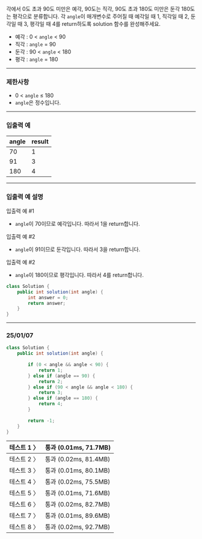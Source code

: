 각에서 0도 초과 90도 미만은 예각, 90도는 직각, 90도 초과 180도 미만은 둔각 180도는 평각으로 분류합니다. 각 `angle`이 매개변수로 주어질 때 예각일 때 1, 직각일 때 2, 둔각일 때 3, 평각일 때 4를 return하도록 solution 함수를 완성해주세요.

- 예각 : 0 < `angle` < 90
- 직각 : `angle` = 90
- 둔각 : 90 < `angle` < 180
- 평각 : `angle` = 180

---

### 제한사항

- 0 < `angle` ≤ 180
- `angle`은 정수입니다.

---

### 입출력 예

| angle | result |
| --- | --- |
| 70 | 1 |
| 91 | 3 |
| 180 | 4 |

---

### 입출력 예 설명

입출력 예 #1

- `angle`이 70이므로 예각입니다. 따라서 1을 return합니다.

입출력 예 #2

- `angle`이 91이므로 둔각입니다. 따라서 3을 return합니다.

입출력 예 #2

- `angle`이 180이므로 평각입니다. 따라서 4를 return합니다.

```java
class Solution {
    public int solution(int angle) {
        int answer = 0;
        return answer;
    }
}
```

---

### 25/01/07

```java
class Solution {
    public int solution(int angle) {
        
        if (0 < angle && angle < 90) {
            return 1;
        } else if (angle == 90) {
            return 2;
        } else if (90 < angle && angle < 180) {
            return 3;
        } else if (angle == 180) {
            return 4;
        }
        
        return -1;
    }
}
```

| 테스트 1 〉 | 통과 (0.01ms, 71.7MB) |
| --- | --- |
| 테스트 2 〉 | 통과 (0.02ms, 81.4MB) |
| 테스트 3 〉 | 통과 (0.01ms, 80.1MB) |
| 테스트 4 〉 | 통과 (0.02ms, 75.5MB) |
| 테스트 5 〉 | 통과 (0.01ms, 71.6MB) |
| 테스트 6 〉 | 통과 (0.02ms, 82.7MB) |
| 테스트 7 〉 | 통과 (0.01ms, 89.6MB) |
| 테스트 8 〉 | 통과 (0.02ms, 92.7MB) |